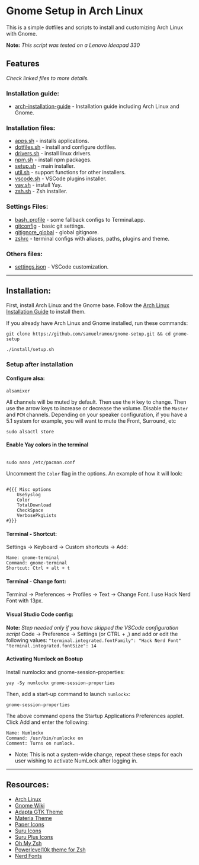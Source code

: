 # Gnome Setup in Arch Linux

This is a simple dotfiles and scripts to install and customizing Arch Linux with Gnome.

**Note:** _This script was tested on a Lenovo Ideapad 330_

## Features

_Check linked files to more details._

### Installation guide:

- [arch-installation-guide](arch-installation-guide.md) - Installation guide including Arch Linux and Gnome.

### Installation files:

- [apps.sh](install/apps.sh) - installs applications.
- [dotfiles.sh](install/dotfiles.sh) - install and configure dotfiles.
- [drivers.sh](install/drivers.sh) - install linux drivers.
- [npm.sh](install/npm.sh) - install npm packages.
- [setup.sh](install/setup.sh) - main installer.
- [util.sh](install/util.sh) - support functions for other installers.
- [vscode.sh](install/vscode.sh) - VSCode plugins installer.
- [yay.sh](install/yay.sh) - install Yay.
- [zsh.sh](install/zsh.sh) - Zsh installer.

### Settings Files:

- [bash_profile](.bash_profile) - some fallback configs to Terminal.app.
- [gitconfig](.gitconfig) - basic git settings.
- [gitignore_global](.gitignore_global) - global gitignore.
- [zshrc](.zshrc) - terminal configs with aliases, paths, plugins and theme.

### Others files:

- [settings.json](vscode/settings.json) - VSCode customization.

---

## Installation:

First, install Arch Linux and the Gnome base. Follow the [Arch Linux Installation Guide](arch-installation-guide.md) to install them.

If you already have Arch Linux and Gnome installed, run these commands:

```
git clone https://github.com/samuelramox/gnome-setup.git && cd gnome-setup

./install/setup.sh
```

### Setup after installation

#### Configure alsa:

```
alsamixer
```

All channels will be muted by default. Then use the `M` key to change. Then use the arrow keys to increase or decrease the volume. Disable the `Master` and `PCM` channels. Depending on your speaker configuration, if you have a 5.1 system for example, you will want to mute the Front, Surround, etc

```
sudo alsactl store
```

#### Enable Yay colors in the terminal

```

sudo nano /etc/pacman.conf

```

Uncomment the `Color` flag in the options. An example of how it will look:

```

#{{{ Misc options
    UseSyslog
    Color
    TotalDownload
    CheckSpace
    VerbosePkgLists
#}}}

```

#### Terminal - Shortcut:

Settings → Keyboard → Custom shortcuts → Add:

```
Name: gnome-terminal
Command: gnome-terminal
Shortcut: Ctrl + alt + t
```

#### Terminal - Change font:

Terminal → Preferences → Profiles → Text → Change Font. I use Hack Nerd Font with 13px.

#### Visual Studio Code config:

**Note:** _Step needed only if you have skipped the VSCode configuration script_
Code → Preference → Settings (or CTRL + ,) and add or edit the following values:
`"terminal.integrated.fontFamily": "Hack Nerd Font"`
`"terminal.integrated.fontSize": 14`

#### Activating Numlock on Bootup

Install numlockx and gnome-session-properties:

```
yay -Sy numlockx gnome-session-properties
```

Then, add a start-up command to launch `numlockx`:

```
gnome-session-properties
```

The above command opens the Startup Applications Preferences applet. Click Add and enter the following:

```
Name: Numlockx
Command: /usr/bin/numlockx on
Comment: Turns on numlock.
```

- Note: This is not a system-wide change, repeat these steps for each user wishing to activate NumLock after logging in.

---

## Resources:

- [Arch Linux](https://www.archlinux.org/)
- [Gnome Wiki](https://wiki.archlinux.org/index.php/GNOME)
- [Adapta GTK Theme](https://github.com/adapta-project/adapta-gtk-theme)
- [Materia Theme](https://github.com/nana-4/materia-theme)
- [Paper Icons](https://snwh.org/paper)
- [Suru Icons](https://snwh.org/suru)
- [Suru Plus Icons](https://github.com/gusbemacbe/suru-plus)
- [Oh My Zsh](https://github.com/robbyrussell/oh-my-zsh)
- [Powerlevel10k theme for Zsh](https://github.com/romkatv/powerlevel10k)
- [Nerd Fonts](https://nerdfonts.com/)
